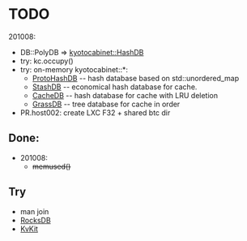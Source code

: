 # TODO
201008:
- DB::PolyDB => [kyotocabinet::HashDB](https://dbmx.net//kyotocabinet/api/classkyotocabinet_1_1HashDB.html)
- try: kc.occupy()
- try: on-memory kyotocabinet::*:
  - [ProtoHashDB](https://dbmx.net//kyotocabinet/api/namespacekyotocabinet.html#a68826fcd903705a08001af0180d713e6) -- hash database based on std::unordered_map
  - [StashDB](https://dbmx.net//kyotocabinet/api/classkyotocabinet_1_1StashDB.html) -- economical hash database for cache.
  - [CacheDB](https://dbmx.net//kyotocabinet/api/classkyotocabinet_1_1CacheDB.html) -- hash database for cache with LRU deletion
  - [GrassDB](https://dbmx.net//kyotocabinet/api/namespacekyotocabinet.html#ab08bf5f25c36e8e6b06e7531b047acc7) -- tree database for cache in order
- PR.host002: create LXC F32 + shared btc dir

## Done:
- 201008:
  - ~~memused()~~

## Try
- man join
- [RocksDB](https://github.com/twmht/python-rocksdb)
- [KvKit](https://github.com/coleifer/kvkit)
